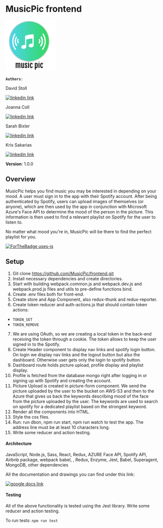 # MusicPic frontend

![MusicPic-logo](./src/assets/logo2.png)

**```Authors```**```: ```

David Stoll 

[![linkedin link](https://img.shields.io/badge/link-linkedin-green.svg?longCache=true&style=for-the-badge)](https://www.linkedin.com/in/dstoll243/)

Joanna Coll 

[![linkedin link](https://img.shields.io/badge/link-linkedin-green.svg?longCache=true&style=for-the-badge)](https://www.linkedin.com/in/joanna-coll/)

Sarah Bixler

[![linkedin link](https://img.shields.io/badge/link-linkedin-green.svg?longCache=true&style=for-the-badge)](https://www.linkedin.com/in/sarah-bixler/)

Kris Sakarias 

[![linkedin link](https://img.shields.io/badge/link-linkedin-green.svg?longCache=true&style=for-the-badge)](https://www.linkedin.com/in/kris-sakarias/)

**Version**: 1.0.0

## Overview

MusicPic helps you find music you may be interested in depending on your mood. A user must sign in to the app with their Spotify account. After being authenticated by Spotify, users can upload images of themselves (or anyone), which are then used by the app in conjunction with Microsoft Azure's Face API to determine the mood of the person in the picture. This information is then used to find a relevant playlist on Spotify for the user to listen to. 

No matter what mood you're in, MusicPic will be there to find the perfect playlist for you.

[![ForTheBadge uses-js](https://ForTheBadge.com/images/badges/uses-js.svg)](https://ForTheBadge.com)


## Setup

1. Git clone https://github.com/MusicPic/frontend.git
2. Install necessary dependencies and create directories.
3. Start with building webpack.common.js and webpack.dev.js and webpack.prod.js files and utils to pre-define functions bind.
4. Create .env files both for front-end.
5. Create store and App Component, also redux-thunk and redux-reporter. 
6. Create token reducer and auth-actions.js that should contain token actions:
  * `TOKEN_SET`
  * `TOKEN_REMOVE`
7. We are using OAuth, so we are creating a local token in the back-end receiving the token through a cookie. The token allows to keep the user signed in to the Spotify.
8. Create Header component to display nav links and spotify login button. On login we display nav links and the logout button but also the dashboard. Otherwise user gets only the login to spotify button.
9. Dashboard route holds picture upload, profile display and playlist display.
10. Profile is fetched from the database mongo right after logging in or signing up with Spotify and creating the account.
11. Picture Upload is created in picture-form component. We send the picture uploaded by the user to the bucket on AWS-S3 and then to the Azure that gives us back the keywords describing mood of the face from the picture uploaded by the user. The keywords are used to search on spotify for a dedicated playlist based on the strongest keyword.
12. Render all the components into HTML.
13. Style the css files.
14. Run: run dbon, npm run start, npm run watch to test the app. The address line must be at least 10 characters long.
15. Write some reducer and action testing.

  

#### Architecture

JavaScript, Node.js, Sass, React, Redux, AZURE Face API, Spotify API, Airbnb package, webpack babel, , Redux, Enzyme, Jest, Babel, Superagent, MongoDB, other dependencies

All the documentation and drawings you can find under this link:

[![google docs link](https://img.shields.io/badge/link-google_docs-green.svg?longCache=true&style=for-the-badge)](https://docs.google.com/document/d/1tEHkDGlPcnRfyXfNGVHZ0_vqpJFMAu3cgXCS3zMPS9U/edit?usp=sharing)



#### Testing

All of the above functionality is tested using the Jest library.
Write some reducer and action testing. 

To run tests: `npm run test`
